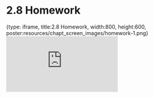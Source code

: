 # 2.8 Homework
 
{type: iframe, title:2.8 Homework, width:800, height:600, poster:resources/chapt_screen_images/homework-1.png}
![](https://stephaniemyan.github.io/hgv_modules/no_toc/homework-1.html)
 

 
